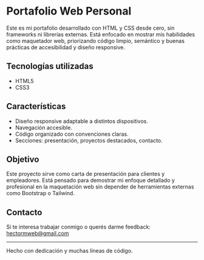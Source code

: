 # Portafolio Web Personal

Este es mi portafolio desarrollado con HTML y CSS desde cero, sin frameworks ni librerías externas. Está enfocado en mostrar mis habilidades como maquetador web, priorizando código limpio, semántico y buenas prácticas de accesibilidad y diseño responsive.

## Tecnologías utilizadas

- HTML5
- CSS3

## Características

- Diseño responsive adaptable a distintos dispositivos.
- Navegación accesible.
- Código organizado con convenciones claras.
- Secciones: presentación, proyectos destacados, contacto.

## Objetivo

Este proyecto sirve como carta de presentación para clientes y empleadores. Está pensado para demostrar mi enfoque detallado y profesional en la maquetación web sin depender de herramientas externas como Bootstrap o Tailwind.

## Contacto

Si te interesa trabajar conmigo o querés darme feedback:  
[hectormweb@gmail.com](mailto:hectormweb@gmail.com)

---

Hecho con dedicación y muchas líneas de código.
